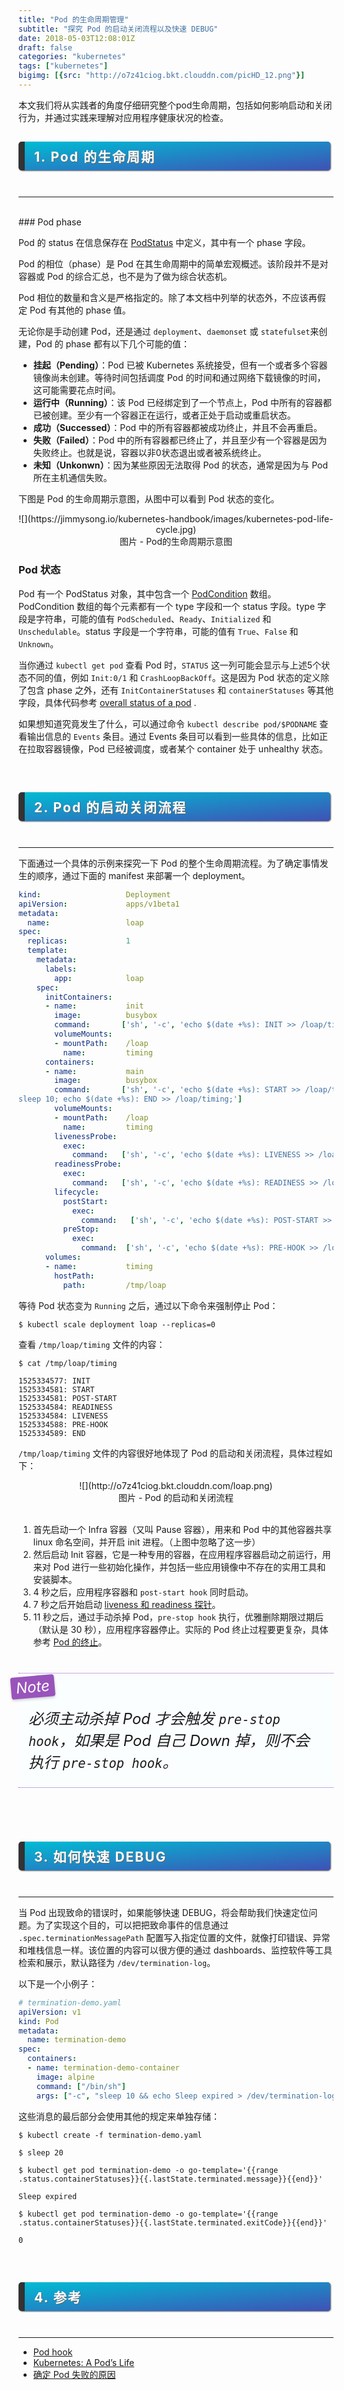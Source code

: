```yaml
---
title: "Pod 的生命周期管理"
subtitle: "探究 Pod 的启动关闭流程以及快速 DEBUG"
date: 2018-05-03T12:08:01Z
draft: false
categories: "kubernetes"
tags: ["kubernetes"]
bigimg: [{src: "http://o7z41ciog.bkt.clouddn.com/picHD_12.png"}]
---
```


<!--more-->

本文我们将从实践者的角度仔细研究整个pod生命周期，包括如何影响启动和关闭行为，并通过实践来理解对应用程序健康状况的检查。

## <p id="h2">1. Pod 的生命周期</p>

----

<br />
### Pod phase

Pod 的 status 在信息保存在 [PodStatus](https://github.com/kubernetes/kubernetes/blob/3ae0b84e0b114692dc666d9486fb032d8a33bb58/pkg/api/types.go#L2471) 中定义，其中有一个 phase 字段。

Pod 的相位（phase）是 Pod 在其生命周期中的简单宏观概述。该阶段并不是对容器或 Pod 的综合汇总，也不是为了做为综合状态机。

Pod 相位的数量和含义是严格指定的。除了本文档中列举的状态外，不应该再假定 Pod 有其他的 phase 值。

无论你是手动创建 Pod，还是通过 `deployment`、`daemonset` 或 `statefulset`来创建，Pod 的 phase 都有以下几个可能的值：

+ **挂起（Pending）**：Pod 已被 Kubernetes 系统接受，但有一个或者多个容器镜像尚未创建。等待时间包括调度 Pod 的时间和通过网络下载镜像的时间，这可能需要花点时间。
+ **运行中（Running）**：该 Pod 已经绑定到了一个节点上，Pod 中所有的容器都已被创建。至少有一个容器正在运行，或者正处于启动或重启状态。
+ **成功（Successed）**：Pod 中的所有容器都被成功终止，并且不会再重启。
+ **失败（Failed）**：Pod 中的所有容器都已终止了，并且至少有一个容器是因为失败终止。也就是说，容器以非0状态退出或者被系统终止。
+ **未知（Unkonwn）**：因为某些原因无法取得 Pod 的状态，通常是因为与 Pod 所在主机通信失败。

下图是 Pod 的生命周期示意图，从图中可以看到 Pod 状态的变化。

<center>![](https://jimmysong.io/kubernetes-handbook/images/kubernetes-pod-life-cycle.jpg)</center>
<center>图片 - Pod的生命周期示意图</center>

### Pod 状态

Pod 有一个 PodStatus 对象，其中包含一个 [PodCondition](https://github.com/kubernetes/kubernetes/blob/3ae0b84e0b114692dc666d9486fb032d8a33bb58/pkg/api/types.go#L1964) 数组。 PodCondition 数组的每个元素都有一个 type 字段和一个 status 字段。type 字段是字符串，可能的值有 `PodScheduled`、`Ready`、`Initialized` 和 `Unschedulable`。status 字段是一个字符串，可能的值有 `True`、`False` 和 `Unknown`。

当你通过 `kubectl get pod` 查看 Pod 时，`STATUS` 这一列可能会显示与上述5个状态不同的值，例如 `Init:0/1` 和 `CrashLoopBackOff`。这是因为 Pod 状态的定义除了包含 phase 之外，还有 `InitContainerStatuses` 和 `containerStatuses` 等其他字段，具体代码参考 [overall status of a pod](https://github.com/kubernetes/kubernetes/blob/3ae0b84e0b114692dc666d9486fb032d8a33bb58/pkg/api/types.go#L2471) .

如果想知道究竟发生了什么，可以通过命令 `kubectl describe pod/$PODNAME` 查看输出信息的 `Events` 条目。通过 Events 条目可以看到一些具体的信息，比如正在拉取容器镜像，Pod 已经被调度，或者某个 container 处于 unhealthy 状态。

<br />

## <p id="h2">2. Pod 的启动关闭流程</p>

----

下面通过一个具体的示例来探究一下 Pod 的整个生命周期流程。为了确定事情发生的顺序，通过下面的 manifest 来部署一个 deployment。

```yaml
kind:                   Deployment
apiVersion:             apps/v1beta1
metadata:
  name:                 loap
spec:
  replicas:             1
  template:
    metadata:
      labels:
        app:            loap
    spec:
      initContainers:
      - name:           init
        image:          busybox
        command:       ['sh', '-c', 'echo $(date +%s): INIT >> /loap/timing']
        volumeMounts:
        - mountPath:    /loap
          name:         timing
      containers:
      - name:           main
        image:          busybox
        command:       ['sh', '-c', 'echo $(date +%s): START >> /loap/timing;
sleep 10; echo $(date +%s): END >> /loap/timing;']
        volumeMounts:
        - mountPath:    /loap
          name:         timing
        livenessProbe:
          exec:
            command:   ['sh', '-c', 'echo $(date +%s): LIVENESS >> /loap/timing']
        readinessProbe:
          exec:
            command:   ['sh', '-c', 'echo $(date +%s): READINESS >> /loap/timing']
        lifecycle:
          postStart:
            exec:
              command:   ['sh', '-c', 'echo $(date +%s): POST-START >> /loap/timing']
          preStop:
            exec:
              command:  ['sh', '-c', 'echo $(date +%s): PRE-HOOK >> /loap/timing']
      volumes:
      - name:           timing
        hostPath:
          path:         /tmp/loap
```

等待 Pod 状态变为 `Running` 之后，通过以下命令来强制停止 Pod：

```shell
$ kubectl scale deployment loap --replicas=0
```

查看 `/tmp/loap/timing` 文件的内容：

```shell
$ cat /tmp/loap/timing

1525334577: INIT
1525334581: START
1525334581: POST-START
1525334584: READINESS
1525334584: LIVENESS
1525334588: PRE-HOOK
1525334589: END
```

`/tmp/loap/timing` 文件的内容很好地体现了 Pod 的启动和关闭流程，具体过程如下：

<center>![](http://o7z41ciog.bkt.clouddn.com/loap.png)</center>
<center>图片 - Pod 的启动和关闭流程</center>

<br />

1. 首先启动一个 Infra 容器（又叫 Pause 容器），用来和 Pod 中的其他容器共享 linux 命名空间，并开启 init 进程。（上图中忽略了这一步）
2. 然后启动 Init 容器，它是一种专用的容器，在应用程序容器启动之前运行，用来对 Pod 进行一些初始化操作，并包括一些应用镜像中不存在的实用工具和安装脚本。
3. 4 秒之后，应用程序容器和 `post-start hook` 同时启动。
4. 7 秒之后开始启动 [liveness 和 readiness 探针](https://kubernetes.io/docs/tasks/configure-pod-container/configure-liveness-readiness-probes/)。
5. 11 秒之后，通过手动杀掉 Pod，`pre-stop hook` 执行，优雅删除期限过期后（默认是 30 秒），应用程序容器停止。实际的 Pod 终止过程要更复杂，具体参考 [Pod 的终止](https://jimmysong.io/kubernetes-handbook/concepts/pod.html)。

<div id="note">
<p id="note-title">Note</p>
<br />
<p>必须主动杀掉 Pod 才会触发 <code>pre-stop hook</code>，如果是 Pod 自己 Down 掉，则不会执行 <code>pre-stop hook</code>。</p>
</div>

<br />

## <p id="h2">3. 如何快速 DEBUG</p>

----

当 Pod 出现致命的错误时，如果能够快速 DEBUG，将会帮助我们快速定位问题。为了实现这个目的，可以把把致命事件的信息通过 `.spec.terminationMessagePath` 配置写入指定位置的文件，就像打印错误、异常和堆栈信息一样。该位置的内容可以很方便的通过 dashboards、监控软件等工具检索和展示，默认路径为 `/dev/termination-log`。

以下是一个小例子：

```yaml
# termination-demo.yaml
apiVersion: v1
kind: Pod
metadata:
  name: termination-demo
spec:
  containers:
  - name: termination-demo-container
    image: alpine
    command: ["/bin/sh"]
    args: ["-c", "sleep 10 && echo Sleep expired > /dev/termination-log"]
```

这些消息的最后部分会使用其他的规定来单独存储：

```shell
$ kubectl create -f termination-demo.yaml

$ sleep 20

$ kubectl get pod termination-demo -o go-template='{{range .status.containerStatuses}}{{.lastState.terminated.message}}{{end}}'

Sleep expired

$ kubectl get pod termination-demo -o go-template='{{range .status.containerStatuses}}{{.lastState.terminated.exitCode}}{{end}}'

0
```

<br />

## <p id="h2">4. 参考</p>

----

+ [Pod hook](https://jimmysong.io/kubernetes-handbook/concepts/pod-hook.html)
+ [Kubernetes: A Pod’s Life](https://blog.openshift.com/kubernetes-pods-life/)
+ [确定 Pod 失败的原因](https://k8smeetup.github.io/docs/tasks/debug-application-cluster/determine-reason-pod-failure/)

<br />

<style>
body {
    cursor: url(http://oqk3alhse.bkt.clouddn.com/cursor_1.png), default;
}
#h2{
    margin-bottom:2em;
    margin-right: 5px;
    padding: 8px 15px;
    letter-spacing: 2px;
    background-image: linear-gradient(to right bottom, rgb(0, 188, 212), rgb(63, 81, 181));
    background-color: rgb(63, 81, 181);
    color: rgb(255, 255, 255);
    border-left: 10px solid rgb(51, 51, 51);
    border-radius:5px;
    text-shadow: rgb(102, 102, 102) 1px 1px 1px;
    box-shadow: rgb(102, 102, 102) 1px 1px 2px;
}
#note {
    font-size: 1.5rem;
    font-style: italic;
    padding: 0 1rem;
    margin: 2.5rem 0;
    position: relative;
    background-color: #fafeff;
    border-top: 1px dotted #9954bb;
    border-bottom: 1px dotted #9954bb;
}
#note-title {
    padding: 0.2rem 0.5rem;
    background: #9954bb;
    color: #FFF;
    position: absolute;
    left: 0;
    top: 0.25rem;
    box-shadow: 0 2px 4px rgba(0,0,0,0.2);
    border-radius: 4px;
    -webkit-transform: rotate(-5deg) translateX(-10px) translateY(-25px);
    -moz-transform: rotate(-5deg) translateX(-10px) translateY(-25px);
    -ms-transform: rotate(-5deg) translateX(-10px) translateY(-25px);
    -o-transform: rotate(-5deg) translateX(-10px) translateY(-25px);
    transform: rotate(-5deg) translateX(-10px) translateY(-25px);
}
#inline-yellow {
display:inline;
padding:.2em .6em .3em;
font-size:80%;
font-weight:bold;
line-height:1;
color:#fff;
text-align:center;
white-space:nowrap;
vertical-align:baseline;
border-radius:0;
background-color: #f0ad4e;
}
#inline-green {
display:inline;
padding:.2em .6em .3em;
font-size:80%;
font-weight:bold;
line-height:1;
color:#fff;
text-align:center;
white-space:nowrap;
vertical-align:baseline;
border-radius:0;
background-color: #5cb85c;
}
#inline-blue {
display:inline;
padding:.2em .6em .3em;
font-size:80%;
font-weight:bold;
line-height:1;
color:#fff;
text-align:center;
white-space:nowrap;
vertical-align:baseline;
border-radius:0;
background-color: #2780e3;
}
#inline-purple {
display:inline;
padding:.2em .6em .3em;
font-size:80%;
font-weight:bold;
line-height:1;
color:#fff;
text-align:center;
white-space:nowrap;
vertical-align:baseline;
border-radius:0;
background-color: #9954bb;
}
#div-border-left-red {
display: block;
padding: 10px;
margin: 10px 0;
border: 1px solid #ccc;
border-left-width: 5px;
border-radius: 3px;
border-left-color: #df3e3e;
}
#div-border-left-yellow {
display: block;
padding: 10px;
margin: 10px 0;
border: 1px solid #ccc;
border-left-width: 5px;
border-radius: 3px;
border-left-color: #f0ad4e;
}
#div-border-left-green {
display: block;
padding: 10px;
margin: 10px 0;
border: 1px solid #ccc;
border-left-width: 5px;
border-radius: 3px;
border-left-color: #5cb85c;
}
#div-border-left-blue {
display: block;
padding: 10px;
margin: 10px 0;
border: 1px solid #ccc;
border-left-width: 5px;
border-radius: 3px;
border-left-color: #2780e3;
}
#div-border-left-purple {
display: block;
padding: 10px;
margin: 10px 0;
border: 1px solid #ccc;
border-left-width: 5px;
border-radius: 3px;
border-left-color: #9954bb;
}
#div-border-right-red {
display: block;
padding: 10px;
margin: 10px 0;
border: 1px solid #ccc;
border-right-width: 5px;
border-radius: 3px;
border-right-color: #df3e3e;
}
#div-border-right-yellow {
display: block;
padding: 10px;
margin: 10px 0;
border: 1px solid #ccc;
border-right-width: 5px;
border-radius: 3px;
border-right-color: #f0ad4e;
}
#div-border-right-green {
display: block;
padding: 10px;
margin: 10px 0;
border: 1px solid #ccc;
border-right-width: 5px;
border-radius: 3px;
border-right-color: #5cb85c;
}
#div-border-right-blue {
display: block;
padding: 10px;
margin: 10px 0;
border: 1px solid #ccc;
border-right-width: 5px;
border-radius: 3px;
border-right-color: #2780e3;
}
#div-border-right-purple {
display: block;
padding: 10px;
margin: 10px 0;
border: 1px solid #ccc;
border-right-width: 5px;
border-radius: 3px;
border-right-color: #9954bb;
}
#div-border-top-red {
display: block;
padding: 10px;
margin: 10px 0;
border: 1px solid #ccc;
border-top-width: 5px;
border-radius: 3px;
border-top-color: #df3e3e;
}
#div-border-top-yellow {
display: block;
padding: 10px;
margin: 10px 0;
border: 1px solid #ccc;
border-top-width: 5px;
border-radius: 3px;
border-top-color: #f0ad4e;
}
#div-border-top-green {
display: block;
padding: 10px;
margin: 10px 0;
border: 1px solid #ccc;
border-top-width: 5px;
border-radius: 3px;
border-top-color: #5cb85c;
}
#div-border-top-blue {
display: block;
padding: 10px;
margin: 10px 0;
border: 1px solid #ccc;
border-top-width: 5px;
border-radius: 3px;
border-top-color: #2780e3;
}
#div-border-top-purple {
display: block;
padding: 10px;
margin: 10px 0;
border: 1px solid #ccc;
border-top-width: 5px;
border-radius: 3px;
border-top-color: #9954bb;
}
</style>
